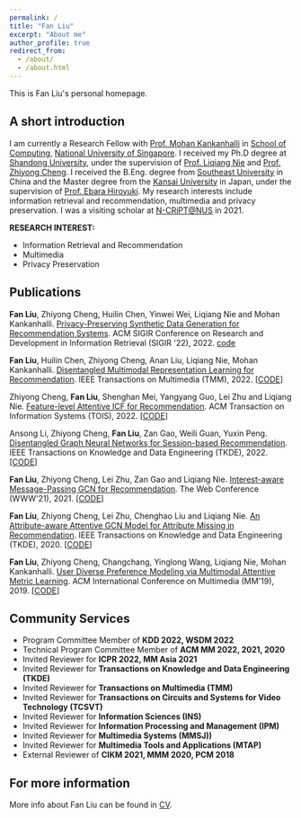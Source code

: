 ```yaml
---
permalink: /
title: "Fan Liu"
excerpt: "About me"
author_profile: true
redirect_from: 
  - /about/
  - /about.html
---
```

This is Fan Liu's personal homepage.

## A short introduction
I am currently a Research Fellow with [Prof. Mohan Kankanhalli](https://www.comp.nus.edu.sg/~mohan/) in [School of Computing](https://www.comp.nus.edu.sg/), [National University of Singapore](https://www.nus.edu.sg/). I received my Ph.D degree at [Shandong University](https://www.sdu.edu.cn/), under the supervision of [Prof. Liqiang Nie](https://liqiangnie.github.io/index.html) and [Prof. Zhiyong Cheng](https://sites.google.com/view/zycheng). I received the B.Eng. degree from [Southeast University](https://www.seu.edu.cn/) in China and the Master degree from the [Kansai University](https://www.kansai-u.ac.jp/) in Japan, under the supervision of [Prof. Ebara Hiroyuki](https://gakujo.kansai-u.ac.jp/profile/en/3b9d26c7eb2cecuf4f1fdf+f7077b.html). My research interests include information retrieval and recommendation, multimedia and privacy preservation. I was a visiting scholar at [N-CRiPT@NUS](https://ncript.comp.nus.edu.sg/) in 2021.

<b>RESEARCH INTEREST:</b>
* Information Retrieval and Recommendation
* Multimedia
* Privacy Preservation


## Publications

**Fan Liu**, Zhiyong Cheng, Huilin Chen, Yinwei Wei, Liqiang Nie and Mohan Kankanhalli. [Privacy-Preserving Synthetic Data Generation for Recommendation Systems](https://dl.acm.org/doi/abs/10.1145/3477495.3532044). ACM SIGIR Conference on Research and Development in Information Retrieval (SIGIR '22), 2022. [code](https://github.com/HuilinChenJN/UPC-SDG)

**Fan Liu**, Huilin Chen, Zhiyong Cheng, Anan Liu, Liqiang Nie, Mohan Kankanhalli. [Disentangled Multimodal Representation Learning for Recommendation](https://arxiv.org/abs/2203.05406). IEEE Transactions on Multimedia (TMM), 2022. [[CODE](https://github.com/liufancs/DMRL)]

Zhiyong Cheng, **Fan Liu**, Shenghan Mei, Yangyang Guo, Lei Zhu and Liqiang Nie. [Feature-level Attentive ICF for Recommendation](https://arxiv.org/abs/2102.10745). ACM Transaction on Information Systems (TOIS), 2022. [[CODE](https://github.com/liufancs/FLA)]

Ansong Li, Zhiyong Cheng, **Fan Liu**, Zan Gao, Weili Guan, Yuxin Peng. [Disentangled Graph Neural Networks for Session-based Recommendation](https://arxiv.org/abs/2201.03482). IEEE Transactions on Knowledge and Data Engineering (TKDE), 2022. [[CODE](https://github.com/AnsongLi/Disen-GNN)]

**Fan Liu**, Zhiyong Cheng, Lei Zhu, Zan Gao and Liqiang Nie. [Interest-aware Message-Passing GCN for Recommendation](https://arxiv.org/pdf/2102.10044.pdf). The Web Conference (WWW'21), 2021. [[CODE](https://github.com/liufancs/IMP_GCN)]

**Fan Liu**, Zhiyong Cheng, Lei Zhu, Chenghao Liu and Liqiang Nie. [An Attribute-aware Attentive GCN Model for Attribute Missing in Recommendation](https://ieeexplore.ieee.org/document/9272360). IEEE Transactions on Knowledge and Data Engineering (TKDE), 2020. [[CODE](https://github.com/liufancs/a2_gcn)]

**Fan Liu**, Zhiyong Cheng, Changchang, Yinglong Wang, Liqiang Nie, Mohan Kankanhalli. [User Diverse Preference Modeling via Multimodal Attentive Metric Learning](https://arxiv.org/abs/1908.07738). ACM International Conference on Multimedia (MM'19), 2019. [[CODE](https://github.com/liufancs/MAML)]

## Community Services
* Program Committee Member of **KDD 2022, WSDM 2022** 
* Technical Program Committee Member of **ACM MM 2022, 2021, 2020**
* Invited Reviewer for **ICPR 2022, MM Asia 2021**
* Invited Reviewer for **Transactions on Knowledge and Data Engineering (TKDE)**
* Invited Reviewer for **Transactions on Multimedia (TMM)**
* Invited Reviewer for **Transactions on Circuits and Systems for Video Technology
 (TCSVT)**
* Invited Reviewer for **Information Sciences (INS)**
* Invited Reviewer for **Information Processing and Management (IPM)**
* Invited Reviewer for **Multimedia Systems (MMSJ))**
* Invited Reviewer for **Multimedia Tools and Applications (MTAP)**
* External Reviewer of **CIKM 2021, MMM 2020, PCM 2018**


## For more information
More info about Fan Liu can be found in [CV](https://liufancs.github.io/cv/).
